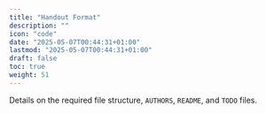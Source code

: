 ```yaml
---
title: "Handout Format"
description: ""
icon: "code"
date: "2025-05-07T00:44:31+01:00"
lastmod: "2025-05-07T00:44:31+01:00"
draft: false
toc: true
weight: 51
---
```


Details on the required file structure, `AUTHORS`, `README`, and `TODO` files. 
